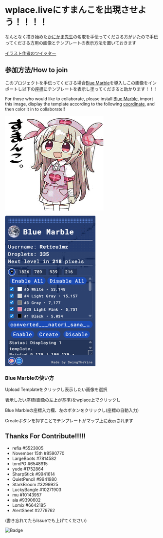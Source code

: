# wplace.liveにすまんこを出現させよう！！！！

なんとなく描き始めた[かにかま先生](https://x.com/kanikama3gou)の名取を手伝ってくださる方がいたので手伝ってくださる方用の画像とテンプレートの表示方法を置いておきます

[イラスト作者のツイッター](https://x.com/kanikama3gou)

## 参加方法/How to join

このプロジェクトを手伝ってくださる場合[Blue Marble](https://bluemarble.camilledaguin.fr)を導入しこの画像をインポートし以下の[座標](https://wplace.live/?lat=38.1046167643574&lng=141.1417086530273&zoom=16.374232878672384)にテンプレートを表示し塗ってくださると助かります！！！

For those who would like to collaborate, please install [Blue Marble](https://bluemarble.camilledaguin.fr), import this image, display the template according to the following [coordinate](https://wplace.live/?lat=38.1046167643574&lng=141.1417086530273&zoom=16.374232878672384), and then color it in to collaborate!!

![NatoriSana](assets/converted_natori_sana_sana_channel_drawn_by_kanikama.png)

![NatoriSana](assets/bluemarble.png)

### Blue Marbleの使い方

Upload Templateをクリックし表示したい画像を選択

表示したい座標(画像の左上が基準)をwplace上でクリックし

Blue Marbleの座標入力欄、左のボタンをクリックし(座標の自動入力)

Createボタンを押すことでテンプレートがマップ上に表示されます

## Thanks For Contribute!!!!!

- refia #5523005
- November 15th #8590770
- LargeBoots #7814582
- toroPO #6548915
- yude #1752864
- SharpStick #9941614
- QuietPencil #9941980
- StarkBroom #3299925
- LuckyBangle #10271903
- mu #10143957
- aia #9390602
- Lomix #6642185
- AlertSheet #2779762

(書き忘れてたらIssueでも上げてください)

![Badge](https://hitscounter.dev/api/hit?url=https%3A%2F%2Fgithub.com%2FReticulmz%2Fwplace%2Fblob%2Fmain%2FREADME.md&label=Visit&icon=people&color=%233d8bfd&message=&style=flat&tz=Asia%2FTokyo)

